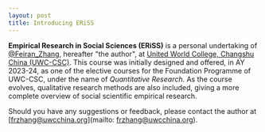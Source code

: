 ```yaml
---
layout: post
title: Introducing ERiSS
---
```


**Empirical Research in Social Sciences (ERiSS)** is a personal undertaking of [@Feiran_Zhang](https://www.linkedin.com/in/feiran-zhang-b72079183/), hereafter "the author", at [United World College, Changshu China (UWC-CSC)](https://www.uwcchina.org/). This course was initially designed and offered, in AY 2023-24, as one of the elective courses for the Foundation Programme of UWC-CSC, under the name of *Quantitative Research*. As the course evolves, qualitative research methods are also included, giving a more complete overview of social scientific empirical research.

Should you have any suggestions or feedback, please contact the author at [frzhang@uwcchina.org](mailto: frzhang@uwcchina.org).
